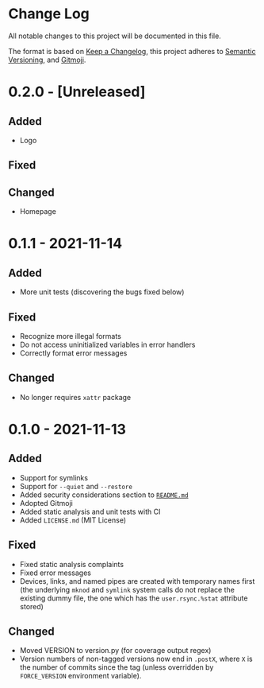# Change Log

All notable changes to this project will be documented in this file.

The format is based on [Keep a Changelog](https://keepachangelog.com/), this
project adheres to [Semantic Versioning](https://semver.org/), and
[Gitmoji](https://gitmoji.carloscuesta.me/).

# 0.2.0 - [Unreleased]

## Added

- Logo

## Fixed

## Changed

- Homepage

# 0.1.1 - 2021-11-14

## Added

- More unit tests (discovering the bugs fixed below)

## Fixed

- Recognize more illegal formats
- Do not access uninitialized variables in error handlers
- Correctly format error messages

## Changed

- No longer requires `xattr` package

# 0.1.0 - 2021-11-13

## Added

- Support for symlinks
- Support for `--quiet` and `--restore`
- Added security considerations section to [`README.md`](./README.md)
- Adopted Gitmoji
- Added static analysis and unit tests with CI
- Added `LICENSE.md` (MIT License)

## Fixed

- Fixed static analysis complaints
- Fixed error messages
- Devices, links, and named pipes are created with temporary names first (the
  underlying `mknod` and `symlink` system calls do not replace the existing
  dummy file, the one which has the `user.rsync.%stat` attribute stored)

## Changed

- Moved VERSION to version.py (for coverage output regex)
- Version numbers of non-tagged versions now end in `.postX`, where `X` is the
  number of commits since the tag (unless overridden by `FORCE_VERSION`
  environment variable).
